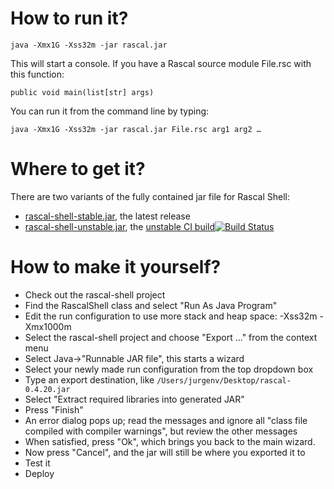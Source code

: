 # How to run it?

	java -Xmx1G -Xss32m -jar rascal.jar

This will start a console. If you have a Rascal source module File.rsc with this function:

	public void main(list[str] args)

You can run it from the command line by typing:

	java -Xmx1G -Xss32m -jar rascal.jar File.rsc arg1 arg2 …

# Where to get it?

There are two variants of the fully contained jar file for Rascal Shell: 
- [rascal-shell-stable.jar](http://update.rascal-mpl.org/console/rascal-shell-stable.jar), the latest release
- [rascal-shell-unstable.jar](http://update.rascal-mpl.org/console/rascal-shell-unstable.jar), the [unstable CI build![Build Status](http://ci.usethesource.io/job/usethesource/job/rascal-shell/job/master/badge/icon)](http://ci.usethesource.io/job/usethesource/job/rascal-shell/job/master/)


# How to make it yourself?

- Check out the rascal-shell project
- Find the RascalShell class and select "Run As Java Program"
- Edit the run configuration to use more stack and heap space: -Xss32m -Xmx1000m
- Select the rascal-shell project and choose "Export ..." from the context menu
- Select Java->"Runnable JAR file", this starts a wizard
- Select your newly made run configuration from the top dropdown box
- Type an export destination, like ``/Users/jurgenv/Desktop/rascal-0.4.20.jar``
- Select "Extract required libraries into generated JAR"
- Press "Finish"
- An error dialog pops up; read the messages and ignore all "class file compiled with compiler warnings", but review the other messages
- When satisfied, press "Ok", which brings you back to the main wizard.
- Now press "Cancel", and the jar will still be where you exported it to
- Test it
- Deploy
